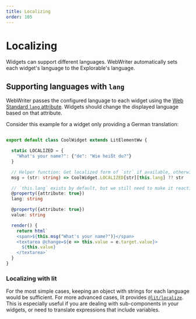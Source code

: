 ```yaml
---
title: Localizing
order: 105
---
```


# Localizing

Widgets can support different languages. WebWriter automatically sets each widget's language to the Explorable's language.

## Supporting languages with `lang`
WebWriter passes the configured language to each widget using the [Web Standard `lang` attribute](https://developer.mozilla.org/en-US/docs/Web/HTML/Global_attributes/lang). Widgets should change the displayed language based on that attribute.

Consider this example for a widget only providing a German translation:
```ts

export default class CoolWidget extends LitElementWw {

  static LOCALIZED = {
    "What's your name?": {"de": "Wie heißt du?"}
  }

  // Helper function: Get localized form of `str` if available, otherwise fall back to `str`
  msg = (str: string) => CoolWidget.LOCALIZED[str][this.lang] ?? str

  // `this.lang` exists by default, but we still need to make it reactive so our component updates when it is changed
  @property({attribute: true})
  lang: string

  @property({attribute: true})
  value: string

  render() {
    return html`
    <span>${this.msg("What's your name?")}</span>
    <textarea @change=${e => this.value = e.target.value}>
      ${this.value}
    </textarea>`
  }
}
```

### Localizing with lit
For the most simple cases, keeping an object with strings for each language would be sufficient. For more advanced cases, lit provides [`@lit/localize`](https://lit.dev/docs/localization/overview/). This is especially useful if you are dealing with sub-components in your widgets, or need to translate expressions that include variables.